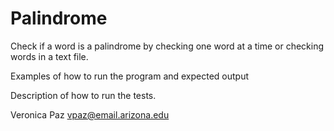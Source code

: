 # Palindrome
Check if a word is a palindrome by checking one word at a time or checking words in a text file.

Examples of how to run the program and expected output

Description of how to run the tests.

Veronica Paz 
vpaz@email.arizona.edu
